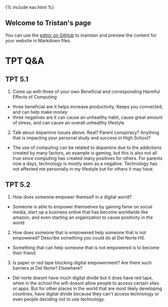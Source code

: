 {% include nav.html %}

## Welcome to Tristan's page

You can use the [editor on GitHub](https://github.com/TristanCopley/tri3self/edit/main/README.md) to maintain and preview the content for your website in Markdown files.

# TPT Q&A
## TPT 5.1
1. Come up with three of your own Beneficial and corresponding Harmful Effects of Computing
- three beneficial are it helps increase productivity, Keeps you connected, and can help make money
- three negatives are it can cause an unhealthy habit, cause great amount of stress, and can cause an overall unhealthy lifestyle
2. Talk about dopamine issues above. Real? Parent conspiracy? Anything that is impacting your personal study and success in High School?
- The use of computing can be related to dopamine due to the addictions created by many factors, an example is gaming, but this is also not all true since computing has created many positives for others. For parents now a days, technology is mostly seen as a negative. Technology has not affected me personally in my lifestyle but for others it may have.
## TPT 5.2
1. How does someone empower themself in a digital world?
- Someone is able to empower themselves by gaining fame on social media, start up a business online that has become worldwide like amazon, and even starting an organization to cause positivity in the world
2. How does someone that is empowered help someone that is not empowered? Describe something you could do at Del Norte HS.
- Something that can help someone that is not empowered is to become their friend
3. Is paper or red tape blocking digital empowerment? Are there such barriers at Del Norte? Elsewhere?
- Del norte doesnt have much digital divide but it does have red tape, when in the school the wifi doesnt allow people to access certain sites or apps. But for other places in the world that are most likely developing countries, have digital divide because they can't access technology or even people deciding not to use technology.
